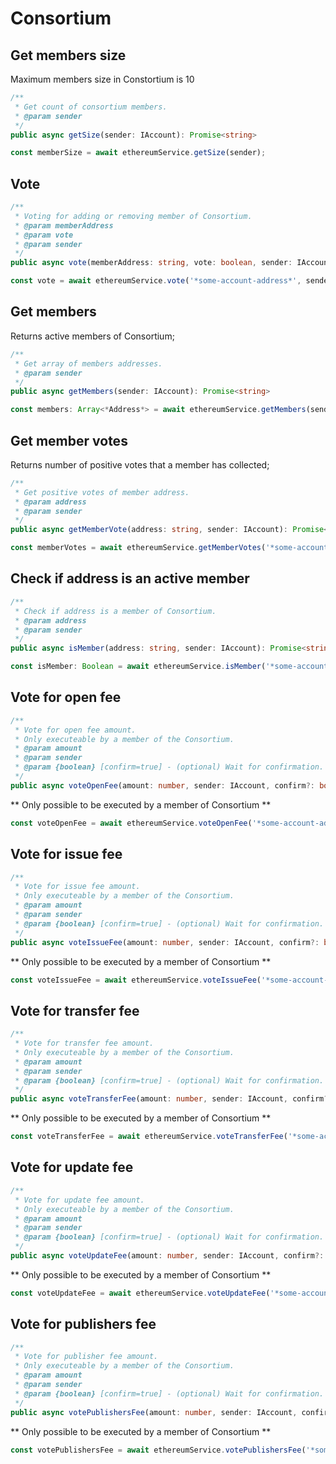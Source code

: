 # Consortium



## Get members size

Maximum members size in Constortium is 10

```typescript
/**
 * Get count of consortium members.
 * @param sender
 */
public async getSize(sender: IAccount): Promise<string>
```

```typescript
const memberSize = await ethereumService.getSize(sender);
```



## Vote

```typescript
/**
 * Voting for adding or removing member of Consortium.
 * @param memberAddress
 * @param vote
 * @param sender
 */
public async vote(memberAddress: string, vote: boolean, sender: IAccount): Promise<any>
```

```typescript 
const vote = await ethereumService.vote('*some-account-address*', sender);
```



## Get members

Returns active members of Consortium;

```typescript
/**
 * Get array of members addresses.
 * @param sender
 */
public async getMembers(sender: IAccount): Promise<string>
```

```typescript 
const members: Array<*Address*> = await ethereumService.getMembers(sender);
```



## Get member votes

Returns number of positive votes that a member has collected;

```typescript
/**
 * Get positive votes of member address.
 * @param address
 * @param sender
 */    
public async getMemberVote(address: string, sender: IAccount): Promise<string>
```

```typescript 
const memberVotes = await ethereumService.getMemberVotes('*some-account-address*', sender);
```



## Check if address is an active member

```typescript
/**
 * Check if address is a member of Consortium.
 * @param address
 * @param sender
 */
public async isMember(address: string, sender: IAccount): Promise<string>
```

```typescript 
const isMember: Boolean = await ethereumService.isMember('*some-account-address*', sender);
```



## Vote for open fee

```typescript
/**
 * Vote for open fee amount.
 * Only executeable by a member of the Consortium.
 * @param amount
 * @param sender
 * @param {boolean} [confirm=true] - (optional) Wait for confirmation.
 */
public async voteOpenFee(amount: number, sender: IAccount, confirm?: boolean): Promise<any>
```

** Only possible to be executed by a member of Consortium **

```typescript 
const voteOpenFee = await ethereumService.voteOpenFee('*some-account-address*', sender);
```



## Vote for issue fee

```typescript
/**
 * Vote for issue fee amount.
 * Only executeable by a member of the Consortium.
 * @param amount
 * @param sender
 * @param {boolean} [confirm=true] - (optional) Wait for confirmation.
 */
public async voteIssueFee(amount: number, sender: IAccount, confirm?: boolean): Promise<any>
```

** Only possible to be executed by a member of Consortium **

```typescript 
const voteIssueFee = await ethereumService.voteIssueFee('*some-account-address*', sender);
```



## Vote for transfer fee

```typescript
/**
 * Vote for transfer fee amount.
 * Only executeable by a member of the Consortium.
 * @param amount
 * @param sender
 * @param {boolean} [confirm=true] - (optional) Wait for confirmation.
 */
public async voteTransferFee(amount: number, sender: IAccount, confirm?: boolean): Promise<any>
```

** Only possible to be executed by a member of Consortium **

```typescript 
const voteTransferFee = await ethereumService.voteTransferFee('*some-account-address*', sender);
```



## Vote for update fee

```typescript
/**
 * Vote for update fee amount.
 * Only executeable by a member of the Consortium.
 * @param amount
 * @param sender
 * @param {boolean} [confirm=true] - (optional) Wait for confirmation.
 */
public async voteUpdateFee(amount: number, sender: IAccount, confirm?: boolean): Promise<any>
```

** Only possible to be executed by a member of Consortium **

```typescript 
const voteUpdateFee = await ethereumService.voteUpdateFee('*some-account-address*', sender);
```



## Vote for publishers fee

```typescript
/**
 * Vote for publisher fee amount.
 * Only executeable by a member of the Consortium.
 * @param amount
 * @param sender
 * @param {boolean} [confirm=true] - (optional) Wait for confirmation.
 */
public async votePublishersFee(amount: number, sender: IAccount, confirm?: boolean): Promise<any>
```

** Only possible to be executed by a member of Consortium **

```typescript 
const votePublishersFee = await ethereumService.votePublishersFee('*some-account-address*', sender);
```